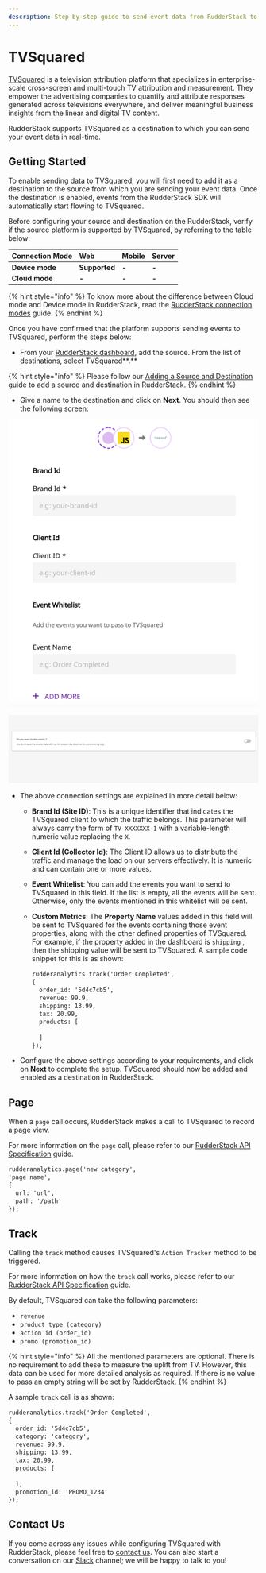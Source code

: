 ```yaml
---
description: Step-by-step guide to send event data from RudderStack to TVSquared.
---
```


# TVSquared

[TVSquared](https://tvsquared.com/) is a television attribution platform that specializes in enterprise-scale cross-screen and multi-touch TV attribution and measurement. They empower the advertising companies to quantify and attribute responses generated across televisions everywhere, and deliver meaningful business insights from the linear and digital TV content.

RudderStack supports TVSquared as a destination to which you can send your event data in real-time.

## Getting Started

To enable sending data to TVSquared, you will first need to add it as a destination to the source from which you are sending your event data. Once the destination is enabled, events from the RudderStack SDK will automatically start flowing to TVSquared.

Before configuring your source and destination on the RudderStack, verify if the source platform is supported by TVSquared, by referring to the table below:

| **Connection Mode** | **Web** | **Mobile** | **Server** |
| :--- | :--- | :--- | :--- |
| **Device mode** | **Supported** | **-** | **-** |
| **Cloud mode** | **-** | **-** | **-** |

{% hint style="info" %}
To know more about the difference between Cloud mode and Device mode in RudderStack, read the [RudderStack connection modes](https://docs.rudderstack.com/get-started/rudderstack-connection-modes) guide.
{% endhint %}

Once you have confirmed that the platform supports sending events to TVSquared, perform the steps below:

* From your [RudderStack dashboard](https://app.rudderlabs.com/), add the source. From the list of destinations, select TVSquared**.**

{% hint style="info" %}
Please follow our [Adding a Source and Destination](https://docs.rudderstack.com/getting-started/adding-source-and-destination-rudderstack) guide to add a source and destination in RudderStack.
{% endhint %}

* Give a name to the destination and click on **Next**. You should then see the following screen:

![](../.gitbook/assets/image%20%2896%29.png)

![TVSquared Connection Settings in the RudderStack Dashboard](../.gitbook/assets/image%20%2834%29.png)

* The above connection settings are explained in more detail below:
  * **Brand Id \(Site ID\)**: This is a unique identifier that indicates the TVSquared client to which the traffic belongs. This parameter will always carry the form of `TV-XXXXXXX-1` with a variable-length numeric value replacing the `X`.
  * **Client Id \(Collector Id\)**: The Client ID allows us to distribute the traffic and manage the load on our servers effectively. It is numeric and can contain one or more values.
  * **Event Whitelist**: You can add the events you want to send to TVSquared in this field. If the list is empty, all the events will be sent. Otherwise, only the events mentioned in this whitelist will be sent.
  * **Custom Metrics**: The **Property Name** values added in this field will be sent to TVSquared for the events containing those event properties, along with the other defined properties of TVSquared. For example, if the property added in the dashboard is `shipping` , then the shipping value will be sent to TVSquared. A sample code snippet for this is as shown:

    ```text
    rudderanalytics.track('Order Completed',
    {
      order_id: '5d4c7cb5',
      revenue: 99.9,
      shipping: 13.99,
      tax: 20.99,
      products: [

      ]
    });
    ```
* Configure the above settings according to your requirements, and click on **Next** to complete the setup. TVSquared should now be added and enabled as a destination in RudderStack.

## Page

When a `page` call occurs, RudderStack makes a call to TVSquared to record a page view.

For more information on the `page` call, please refer to our [RudderStack API Specification](https://docs.rudderstack.com/rudderstack-api-spec) guide.

```text
rudderanalytics.page('new category',
'page name',
{
  url: 'url',
  path: '/path'
});
```

## Track

Calling the `track` method causes TVSquared's `Action Tracker` method to be triggered.

For more information on how the `track` call works, please refer to our [RudderStack API Specification](https://docs.rudderstack.com/rudderstack-api-spec) guide.

By default, TVSquared can take the following parameters:

* `revenue`
* `product type (category)`
* `action id (order_id)`
* `promo (promotion_id)`

{% hint style="info" %}
All the mentioned parameters are optional. There is no requirement to add these to measure the uplift from TV. However, this data can be used for more detailed analysis as required. If there is no value to pass an empty string will be set by RudderStack.
{% endhint %}

A sample `track` call is as shown:

```text
rudderanalytics.track('Order Completed',
{
  order_id: '5d4c7cb5',
  category: 'category',
  revenue: 99.9,
  shipping: 13.99,
  tax: 20.99,
  products: [

  ],
  promotion_id: 'PROMO_1234'
});
```

## Contact Us

If you come across any issues while configuring TVSquared with RudderStack, please feel free to [contact us](mailto:%20contact@rudderstack.com). You can also start a conversation on our [Slack](https://resources.rudderstack.com/join-rudderstack-slack) channel; we will be happy to talk to you!

